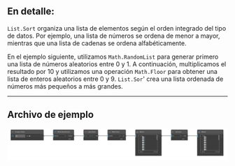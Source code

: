 ## En detalle:
`List.Sort` organiza una lista de elementos según el orden integrado del tipo de datos. Por ejemplo, una lista de números se ordena de menor a mayor, mientras que una lista de cadenas se ordena alfabéticamente.

En el ejemplo siguiente, utilizamos `Math.RandomList` para generar primero una lista de números aleatorios entre 0 y 1. A continuación, multiplicamos el resultado por 10 y utilizamos una operación `Math.Floor` para obtener una lista de enteros aleatorios entre 0 y 9. `List.Sor`' crea una lista ordenada de números más pequeños a más grandes.
___
## Archivo de ejemplo

![List.Sort](./DSCore.List.Sort_img.jpg)
